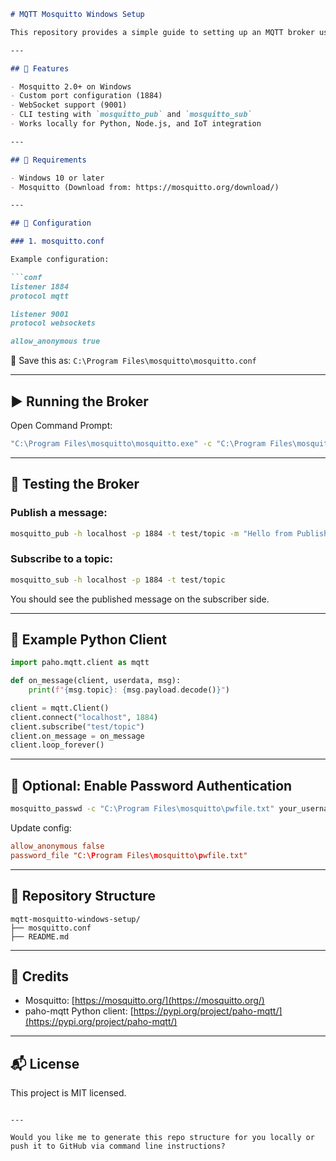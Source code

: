 
````markdown
# MQTT Mosquitto Windows Setup

This repository provides a simple guide to setting up an MQTT broker using [Mosquitto](https://mosquitto.org/) on a Windows system, with support for custom ports, WebSocket, and local testing.

---

## 🚀 Features

- Mosquitto 2.0+ on Windows
- Custom port configuration (1884)
- WebSocket support (9001)
- CLI testing with `mosquitto_pub` and `mosquitto_sub`
- Works locally for Python, Node.js, and IoT integration

---

## 🧰 Requirements

- Windows 10 or later
- Mosquitto (Download from: https://mosquitto.org/download/)

---

## 🔧 Configuration

### 1. mosquitto.conf

Example configuration:

```conf
listener 1884
protocol mqtt

listener 9001
protocol websockets

allow_anonymous true
````

📁 Save this as:
`C:\Program Files\mosquitto\mosquitto.conf`

---

## ▶️ Running the Broker

Open Command Prompt:

```bash
"C:\Program Files\mosquitto\mosquitto.exe" -c "C:\Program Files\mosquitto\mosquitto.conf" -v
```

---

## 🧪 Testing the Broker

### Publish a message:

```bash
mosquitto_pub -h localhost -p 1884 -t test/topic -m "Hello from Publisher"
```

### Subscribe to a topic:

```bash
mosquitto_sub -h localhost -p 1884 -t test/topic
```

You should see the published message on the subscriber side.

---

## 🐍 Example Python Client

```python
import paho.mqtt.client as mqtt

def on_message(client, userdata, msg):
    print(f"{msg.topic}: {msg.payload.decode()}")

client = mqtt.Client()
client.connect("localhost", 1884)
client.subscribe("test/topic")
client.on_message = on_message
client.loop_forever()
```

---

## 🔐 Optional: Enable Password Authentication

```bash
mosquitto_passwd -c "C:\Program Files\mosquitto\pwfile.txt" your_username
```

Update config:

```conf
allow_anonymous false
password_file "C:\Program Files\mosquitto\pwfile.txt"
```

---

## 📂 Repository Structure

```
mqtt-mosquitto-windows-setup/
├── mosquitto.conf
├── README.md
```

---

## 🧠 Credits

* Mosquitto: [https://mosquitto.org/](https://mosquitto.org/)
* paho-mqtt Python client: [https://pypi.org/project/paho-mqtt/](https://pypi.org/project/paho-mqtt/)

---

## 📬 License

This project is MIT licensed.

```

---

Would you like me to generate this repo structure for you locally or push it to GitHub via command line instructions?
```
